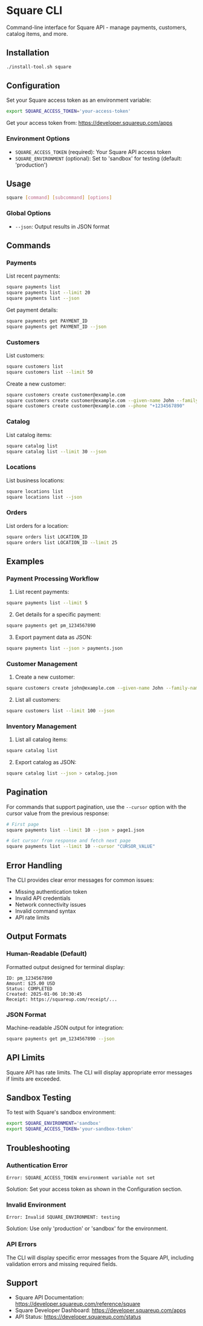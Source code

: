 # Square CLI

Command-line interface for Square API - manage payments, customers, catalog items, and more.

## Installation

```bash
./install-tool.sh square
```

## Configuration

Set your Square access token as an environment variable:

```bash
export SQUARE_ACCESS_TOKEN='your-access-token'
```

Get your access token from: https://developer.squareup.com/apps

### Environment Options

- `SQUARE_ACCESS_TOKEN` (required): Your Square API access token
- `SQUARE_ENVIRONMENT` (optional): Set to 'sandbox' for testing (default: 'production')

## Usage

```bash
square [command] [subcommand] [options]
```

### Global Options

- `--json`: Output results in JSON format

## Commands

### Payments

List recent payments:
```bash
square payments list
square payments list --limit 20
square payments list --json
```

Get payment details:
```bash
square payments get PAYMENT_ID
square payments get PAYMENT_ID --json
```

### Customers

List customers:
```bash
square customers list
square customers list --limit 50
```

Create a new customer:
```bash
square customers create customer@example.com
square customers create customer@example.com --given-name John --family-name Doe
square customers create customer@example.com --phone "+1234567890"
```

### Catalog

List catalog items:
```bash
square catalog list
square catalog list --limit 30 --json
```

### Locations

List business locations:
```bash
square locations list
square locations list --json
```

### Orders

List orders for a location:
```bash
square orders list LOCATION_ID
square orders list LOCATION_ID --limit 25
```

## Examples

### Payment Processing Workflow

1. List recent payments:
```bash
square payments list --limit 5
```

2. Get details for a specific payment:
```bash
square payments get pm_1234567890
```

3. Export payment data as JSON:
```bash
square payments list --json > payments.json
```

### Customer Management

1. Create a new customer:
```bash
square customers create john@example.com --given-name John --family-name Doe
```

2. List all customers:
```bash
square customers list --limit 100 --json
```

### Inventory Management

1. List all catalog items:
```bash
square catalog list
```

2. Export catalog as JSON:
```bash
square catalog list --json > catalog.json
```

## Pagination

For commands that support pagination, use the `--cursor` option with the cursor value from the previous response:

```bash
# First page
square payments list --limit 10 --json > page1.json

# Get cursor from response and fetch next page
square payments list --limit 10 --cursor "CURSOR_VALUE"
```

## Error Handling

The CLI provides clear error messages for common issues:

- Missing authentication token
- Invalid API credentials
- Network connectivity issues
- Invalid command syntax
- API rate limits

## Output Formats

### Human-Readable (Default)

Formatted output designed for terminal display:
```
ID: pm_1234567890
Amount: $25.00 USD
Status: COMPLETED
Created: 2025-01-06 10:30:45
Receipt: https://squareup.com/receipt/...
```

### JSON Format

Machine-readable JSON output for integration:
```bash
square payments get pm_1234567890 --json
```

## API Limits

Square API has rate limits. The CLI will display appropriate error messages if limits are exceeded.

## Sandbox Testing

To test with Square's sandbox environment:

```bash
export SQUARE_ENVIRONMENT='sandbox'
export SQUARE_ACCESS_TOKEN='your-sandbox-token'
```

## Troubleshooting

### Authentication Error
```
Error: SQUARE_ACCESS_TOKEN environment variable not set
```
Solution: Set your access token as shown in the Configuration section.

### Invalid Environment
```
Error: Invalid SQUARE_ENVIRONMENT: testing
```
Solution: Use only 'production' or 'sandbox' for the environment.

### API Errors
The CLI will display specific error messages from the Square API, including validation errors and missing required fields.

## Support

- Square API Documentation: https://developer.squareup.com/reference/square
- Square Developer Dashboard: https://developer.squareup.com/apps
- API Status: https://developer.squareup.com/status